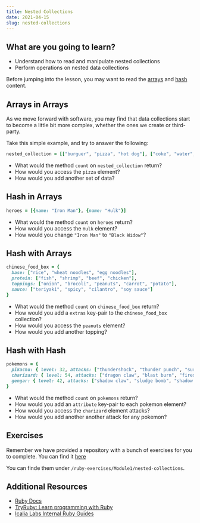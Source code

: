```yaml
---
title: Nested Collections
date: 2021-04-15
slug: nested-collections
---
```


## What are you going to learn?

* Understand how to read and manipulate nested collections
* Perform operations on nested data collections

Before jumping into the lesson, you may want to read the [arrays](/arrays) and [hash](/hashes) content.
## Arrays in Arrays

As we move forward with software, you may find that data collections start to become a little bit more complex, whether the ones we
create or third-party.

Take this simple example, and try to answer the following:

```ruby
nested_collection = [["burguer", "pizza", "hot dog"], ["coke", "water", "beer"]]
```

* What would the method `count` on `nested_collection` return?
* How would you access the `pizza` element?
* How would you add another set of data?

## Hash in Arrays

```ruby
heroes = [{name: "Iron Man"}, {name: "Hulk"}]
```

* What would the method `count` on `heroes` return?
* How would you access the `Hulk` element?
* How would you change `"Iron Man"` to `"Black Widow"`?

## Hash with Arrays

```ruby
chinese_food_box = {
  base: ["rice", "wheat noodles", "egg noodles"],
  protein: ["fish", "shrimp", "beef", "chicken"],
  toppings: ["onion", "brocoli", "peanuts", "carrot", "potato"],
  sauce: ["teriyaki", "spicy", "cilantro", "soy sauce"]
}
```

* What would the method `count` on `chinese_food_box` return?
* How would you add a `extras` key-pair to the `chinese_food_box` collection?
* How would you access the `peanuts` element?
* How would you add another topping?

## Hash with Hash

```ruby
pokemons = {
  pikachu: { level: 32, attacks: ["thundershock", "thunder punch", "surf"] },
  charizard: { level: 54, attacks: ["dragon claw", "blast burn", "firespin"] },
  gengar: { level: 42, attacks: ["shadow claw", "sludge bomb", "shadow ball"] },
}
```

* What would the method `count` on `pokemons` return?
* How would you add an `attribute` key-pair to each pokemon element?
* How would you access the `charizard` element attacks?
* How would you add another another attack for any pokemon?

## Exercises

Remember we have provided a repository with a bunch of exercises for you to complete. You can find it [here](https://github.com/kurenn/ruby-exercises)

You can finde them under `/ruby-exercises/Module1/nested-collections`.

## Additional Resources

+ [Ruby Docs](https://www.ruby-doc.org/)
+ [TryRuby: Learn programming with Ruby](https://ruby.github.io/TryRuby/)
+ [Icalia Labs Internal Ruby Guides](https://github.com/IcaliaLabs/guides/tree/master/stack/ruby)